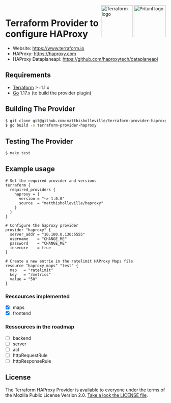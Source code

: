 <a href="https://www.haproxy.com">
    <img src="https://upload.wikimedia.org/wikipedia/commons/a/ab/Haproxy-logo.png" alt="Pritunl logo" title="Pritunl" align="right" height="100" />
</a>
<a href="https://terraform.io">
    <img src="https://dashboard.snapcraft.io/site_media/appmedia/2019/11/terraform.png" alt="Terraform logo" title="Terraform" align="right" height="100" />
</a>

# Terraform Provider to configure HAProxy

- Website: https://www.terraform.io
- HAProxy: https://haproxy.com
- HAProxy Dataplaneapi: https://github.com/haproxytech/dataplaneapi

## Requirements
-	[Terraform](https://www.terraform.io/downloads.html) >=1.1.x
-	[Go](https://golang.org/doc/install) 1.17.x (to build the provider plugin)

## Building The Provider

```sh
$ git clone git@github.com:matthisholleville/terraform-provider-haproxy.git
$ go build -o terraform-provider-haproxy
```

## Testing The Provider

```sh
$ make test
```

## Example usage

```hcl
# Set the required provider and versions
terraform {
  required_providers {
    haproxy = {
      version = "~> 1.0.0"
      source  = "matthisholleville/haproxy"
    }
  }
}

# Configure the haproxy provider
provider "haproxy" {
  server_addr = "10.100.0.130:5555"
  username    = "CHANGE_ME"
  password    = "CHANGE_ME"
  insecure    = true
}

# Create a new entrie in the ratelimit HAProxy Maps file
resource "haproxy_maps" "test" {
  map   = "ratelimit"
  key   = "/metrics"
  value = "50"
}
```


### Ressources implemented

- [x] maps
- [x] frontend

### Ressources in the roadmap

- [ ] backend
- [ ] server
- [ ] acl
- [ ] httpRequestRule
- [ ] httpResponseRule

## License

The Terraform HAProxy Provider is available to everyone under the terms of the Mozilla Public License Version 2.0. [Take a look the LICENSE file](LICENSE).